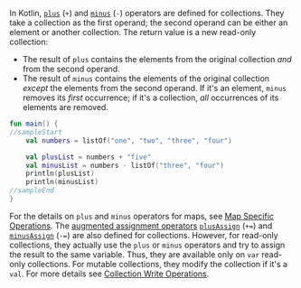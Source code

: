 [//]: # (title: Plus and minus operators)

In Kotlin, [`plus`](https://kotlinlang.org/api/latest/jvm/stdlib/kotlin.collections/plus.html) (`+`) and [`minus`](https://kotlinlang.org/api/latest/jvm/stdlib/kotlin.collections/minus.html) (`-`) operators are defined for collections.
They take a collection as the first operand; the second operand can be either an element or another collection.
The return value is a new read-only collection:

* The result of `plus` contains the elements from the original collection _and_ from the second operand.
* The result of `minus` contains the elements of the original collection _except_ the elements from the second operand.
  If it's an element, `minus` removes its _first_ occurrence; if it's a collection, _all_ occurrences of its elements are removed.



```kotlin
fun main() {
//sampleStart
    val numbers = listOf("one", "two", "three", "four")

    val plusList = numbers + "five"
    val minusList = numbers - listOf("three", "four")
    println(plusList)
    println(minusList)
//sampleEnd
}
```


For the details on `plus` and `minus` operators for maps, see [Map Specific Operations](map-operations.md).
The [augmented assignment operators](operator-overloading.md#assignments) [`plusAssign`](https://kotlinlang.org/api/latest/jvm/stdlib/kotlin.collections/plus-assign.html) (`+=`) and [`minusAssign`](https://kotlinlang.org/api/latest/jvm/stdlib/kotlin.collections/minus-assign.html) (`-=`) are also defined for collections.
However, for read-only collections, they actually use the `plus` or `minus` operators and try to assign the result to the same variable.
Thus, they are available only on `var` read-only collections.
For mutable collections, they modify the collection if it's a `val`. For more details see [Collection Write Operations](collection-write.md).
